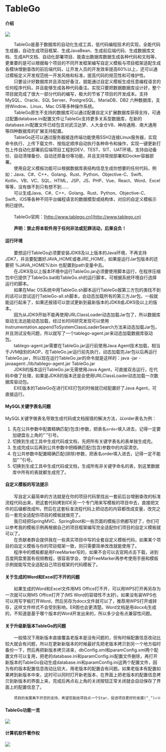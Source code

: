 # TableGo

#### 介绍

![](http://cdn.tablego.cn/images/tablego.png)

　　TableGo是基于数据库的自动化生成工具，低代码编程技术的实现，全能代码生成器，自动生成项目框架、生成JavaBean、生成前后端代码、生成数据库文档、生成API文档、自动化部署项目、能查出数据库数据生成各种代码和文档等，更重要的是可以根据每个项目的不同开发框架编写自定义模板与项目框架适配生成各模块增删查改的前后端代码，让开发人员的开发效率提高60%以上，还可以通过模板定义开发规范统一开发风格和标准，提高代码的规范性和可维护性。<br/>
　　只要设计好数据库并且添加好备注，就能通过自定义模板生成任意编程语言的任何程序代码，并且能够生成各种代码备注。实现只要把数据数据库设计好，整个项目就完成了很大一部分代码的编写，极大的节省了项目的开发成本。支持MySQL、Oracle、SQL Server、PostgreSQL、MariaDB、DB2 六种数据库，支持Window、Linux、Mac OS等多种操作系统。<br/>
　　TableGo原生不支持的数据库可以通过配置自定义扩展数据库获得支持，可通过配置database.ini配置文件让TableGo支持更多关系型数据库，在新的database.ini配置文件已经包含对武汉达梦、人大金仓V8、神舟通用、南大通用等四种数据库的扩展支持配置。<br/>
　　TableGo还可以通过服务器接连终端功能使用SSH2连接Linux服务器，实现命令执行、上传下载文件、按指定顺序自动执行各种命令和操作，实现一键更新打包上传自动化部署前后端项目工程到DEV、TEST、SIT、UAT环境，支持自动备份、自动清理备份、自动还原备份等功能，并且支持常规部署和Docker容器部署。<br/>
　　使用自定义模板功能可以根据数据库表结构信息生成你想要的任何代码，例如：Java、C#、C++、Golang、Rust、Python、Objective-C、Swift、Kotlin、VB、VC、SQL、HTML、JSP、JS、PHP、Vue、React、Word、Excel等等，没有做不到只有想不到……<br/>
　　可以生成Java、C#、C++、Golang、Rust、Python、Objective-C、Swift、iOS等各种不同平台编程语言的数据模型或结构体，对应的自定义模板示例已提供。<br/><br/>
　　TableGo官网：[http://www.tablego.cn](http://www.tablego.cn)<br/><br/>
　　**声明：禁止将本软件用于任何非法或犯罪活动，后果自负！**

#### 运行环境

　　要想运行TableGo必须要安装JDK8及以上版本的Java环境，不再支持JDK7，并且要配置好JAVA_HOME或者JRE_HOME，如果是运行Jar包版本的还要把 %JAVA_HOME%\bin 也配置到path变量中去。<br/>
　　在JDK9及以上版本环境中运行TableGo.jar必须要使用脚本运行，在程序压缩包中已提供了TableGo.bat和TableGo.sh的运行脚本，可根据系统环境自行选择运行的脚本。<br/>
　　如果在Mac OS系统中用TableGo.sh脚本运行TableGo报第三方包的类找不到的话可以尝试运行TableGo-all.sh脚本，会动态加载所有的第三方Jar包，一般就能运行起来了，如果还报错可以尝试更新到最新版本的JDK8或JDK9及以上的版本。<br/>
　　因为从JDK9开始不能再使用URLClassLoader动态加载Jar包了，所以数据库驱动无法远能动态加载，经过长时间研究发现可以使用Instrumentation.appendToSystemClassLoaderSearch方法来动态加载Jar包，并且测试没有问题，所以就写了一个tablego-agent.jar来动态加载数据库驱动包。<br/>
　　tablego-agent.jar需要在TableGo.jar运行前使用Java Agent技术加载，相当于JVM级别的AOP，在TableGo.jar运行前先执行，动态加载完Jar包以后再运行TableGo.jar，所以现在运行TableGo.jar的命令就是这样的：java -jar -javaagent:./lib/tablego-agent.jar TableGo.jar<br/>
　　JDK8的版本运行TableGo.jar无需使用Java Agent，可直接双击运行，在代码中做了处理，如果是JDK8的版本还是会使用URLClassLoader动态加载一次数据库驱动包。<br/>
　　EXE版本的TableGo在进行EXE打包的时候就已经配置好了Java Agent，可直接运行。

#### MySQL关键字表名问题

MySQL关键字做表名导致生成代码或文档报错的解决方法，以order表名为例：
1.  先在公共参数中配置精确匹配(包含)参数，把表名`order`填入进去，记得一定要加键盘左上角的“`”引号。
2.  切换到生成工具中生成代码或文档，先把所有关键字表名的表单独生成完。
3.  生成完成以后再到公共参数中把精确匹配(包含)参数中的内容清空。
4.  在公共参数中配置精确匹配(排除)参数，把表名order填入进去，记得一定不能加“`”引号。
5.  切换到生成工具中生成代码或文档，生成所有非关键字命名的表，到这里数据库中所有的表就都生成完了。

#### 自定义模板的写法提示

　　写自定义最简单的方法就是在你的项目代码里找出一套前后台增删查改的标准流程代码出来，把这套代码拷到IDE另一个专门用来写模板的项目中去，直接把文件的后缀都改成ftl，然后在这套标准流程代码上把动态的内容都改成变量，改完之后一套完全适配你项目的模板就做完了。<br/>
　　我已经把SpringMVC、SpringBoot和一些页面的模板示例都写好了，你们可以参考我的模板示例再根据自己的项目框架编写完全适配你们项目的自定义模板就可以了。<br/>
　　在贡献者群会提供我在一些真实项目中写的全套自定义模板代码，如果某个项目的自定义模板与你的项目框架一致，则只需要简单改改就能使用了。<br/>
　　程序中的模板都是用FreeMarker写的，如果不会可以去官网点击下载，进到百度网盘里面有视频教程，很容易学会，学会FreeMarker再参考使用手册和模板示例就能写完全适配自己项目框架的代码模板了。

#### 关于生成的Word和Excel打不开的问题
　　如果生成的Word和Excel文件用MS Office打不开，可以用WPS打开再另存为一次就可以用MS Office打开了(MS Word的容错性不太好)，如果没有装WPS也可以用写字板打开Word，然后另存为docx文件就可以了，推荐用WPS打开或转存，这样文件样式不会受到影响，ER图也会更清楚。Word文档是用docx4j生成的，不知道是基于哪个版本的Word开发出来的，所以多少会有点兼容性问题。

#### 关于升级新版本TableGo的问题
　　一般情况下用新版本直接覆盖老版本是没有问题的，但有时候配置信息改动比较大就会有问题，所以在更新新版本的时候最好先把老版本拷贝到另一个地方临时备份一下，然后再把新版本拷贝进来，dbConfig.xml和paramConfig.xml两个配置文件可以复用，把老的database.ini和paramConfig.ini配置文件删除，再打开新版本的TableGo自动生成database.ini和paramConfig.ini这两个配置文件，因为有的版本配置信息改动比较大，用老版本的配置会有问题。如果老版本有配置如果拷到新版本中来，这时可以同时打开新老版本，在界面上把老版本的配置信息拷贝到新版本的界面上来，完成后再点右上角的关闭按钮正常关闭就会自动保存了界面上的配置信息了。

　　``项目的发展离不开您的支持，希望您能给项目点一个Star，促进项目更好的发展(^_^)∠※``

#### TableGo功能一览

![](http://cdn.tablego.cn/images/function_list.png)

#### 计算机软件著作权

![](http://cdn.tablego.cn/images/copyright.jpg)